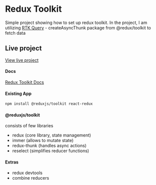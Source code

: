 # Redux Toolkit

Simple project showing how to set up redux toolkit. In the project, I am utilizing
[RTK Query](https://redux-toolkit.js.org/rtk-query/usage/migrating-to-rtk-query#implementation-using-createslice--createasyncthunk) - createAsyncThunk package from @redux/toolkit to fetch data

## Live project

[View live project](https://roniy68.gihub.io/redux-toolkit/)

#### Docs

[Redux Toolkit Docs](https://redux-toolkit.js.org/introduction/getting-started)

#### Existing App

```sh
npm install @reduxjs/toolkit react-redux
```

#### @reduxjs/toolkit

consists of few libraries

- redux (core library, state management)
- immer (allows to mutate state)
- redux-thunk (handles async actions)
- reselect (simplifies reducer functions)

#### Extras

- redux devtools
- combine reducers
